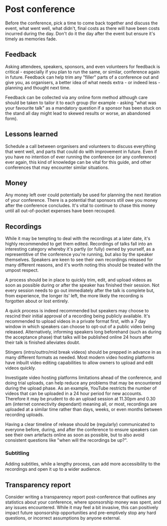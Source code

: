 # Post conference

Before the conference, pick a time to come back together and discuss the event, what went well, what didn't, final costs as there will have been costs incurred during the day. Don't do it the day after the event but ensure it's timely as memories fade.

## Feedback

Asking attendees, speakers, sponsors, and even volunteers for feedback is critical - especially if you plan to run the same, or similar, conference again in future. Feedback can help trim any "filler" parts of a conference out and give you, as organisers, a better idea of what needs extra - or indeed less - planning and thought next time.

Feedback can be collected via any online form method although care should be taken to tailor it to each group (for example - asking "what was your favourite talk" as a mandatory question if a sponsor has been stuck on the stand all day might lead to skewed results or worse, an abandoned form).

## Lessons learned

Schedule a call between organisers and volunteers to discuss everything that went well, and parts that could do with improvement in future. Even if you have no intention of ever running the conference (or any conference) ever again, this kind of knowledge can be vital for this guide, and other conferences that may encounter similar situations.

## Money

Any money left over could potentially be used for planning the next iteration of your conference. There is a potential that sponsors still owe you money after the conference concludes. It's vital to continue to chase this money until all out-of-pocket expenses have been recouped.

## Recordings

While it may be tempting to deal with the recordings at a later date, it's highly recommended to get them edited. Recordings of talks fall into an interesting category whereby it's partly (or fully) owned by yourself, as a representitive of the conference you're running, but also by the speaker themselves. Speakers are keen to see their own recordings released for many different reasons, and it's worth noting this should be treated with the umpost respect.

A process should be in place to quickly trim, edit, and upload videos as soon as possible during or after the speaker has finished their session. Not every session needs to go out immediately after the talk is complete but, from experience, the longer its' left, the more likely the recording is forgotten about or lost entirely. 

A quick process is indeed recommended but speakers may choose to rescind their initial approval of a recording being publicly available. It's recommended to upload videos in a private format first, with a 7 day window in which speakers can choose to opt-out of a public video being released. Alternatively, informing speakers long beforehand (such as during the acceptance phase) that talks will be published online 24 hours after their talk is finished alleviates doubt.

Stingers (intro/outtro/mid break videos) should be prepped in advance in as many different formats as needed. Most modern video hosting platforms have inbuilt video editing capabilities to allow owners to upload and edit videos quickly.

Investigate video hosting platforms limitations ahead of the conference, and doing trial uploads, can help reduce any problems that may be encountered during the upload phase. As an example, YouTube restricts the number of videos that can be uploaded in a 24 hour period for new accounts. Therefore it may be prudent to do an upload session at 11.30pm and 0.30 am (internet connectivity dependant) meaning all, or most, recordings are uploaded at a similar time rather than days, weeks, or even months between recording uploads.

Having a clear timeline of release should be (regularly) communicated to everyone before, during, and after the conference to ensure speakers can see their own artefacts online as soon as possible, but to also avoid consistent questions like "when will the recordings be up?".

### Subtitling

Adding subtitles, while a lengthy process, can add more accessibility to the recordings and open it up to a wider audience.

## Transparency report

Consider writing a transparency report post-conference that outlines any statistics about your conference, where sponsorship money was spent, and any issues encountered. While it may feel a bit invasive, this can positively impact future sponsorship opportunities and pre-emptively stop any hard questions, or incorrect assumptions by anyone external.
